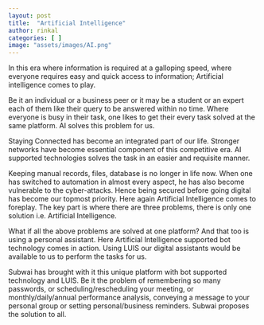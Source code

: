 ```yaml
---
layout: post
title:  "Artificial Intelligence"
author: rinkal
categories: [ ]
image: "assets/images/AI.png"
---
```


In this era where information is required at a galloping speed, where everyone requires easy and quick access to information; Artificial intelligence comes to play.

Be it an individual or a business peer or it may be a student or an expert each of them like their query to be answered within no time. Where everyone is busy in their task, one likes to get their every task solved at the same platform. AI solves this problem for us.

Staying Connected has become an integrated part of our life. Stronger networks have become essential component of this competitive era. AI supported technologies solves the task in an easier and requisite manner.

Keeping manual records, files, database is no longer in life now. When one has switched to automation in almost every aspect, he has also become vulnerable to the cyber-attacks. Hence being secured before going digital has become our topmost priority. Here again Artificial Intelligence comes to foreplay.
The key part is where there are three problems, there is only one solution i.e. Artificial Intelligence.

What if all the above problems are solved at one platform? And that too is using a personal assistant. Here Artificial Intelligence supported bot technology comes in action. Using LUIS our digital assistants would be available to us to perform the tasks for us.

Subwai has brought with it this unique platform with bot supported technology and LUIS. Be it the problem of remembering so many passwords, or scheduling/rescheduling your meeting, or monthly/daily/annual performance analysis, conveying a message to your personal group or setting personal/business reminders. Subwai proposes the solution to all.
